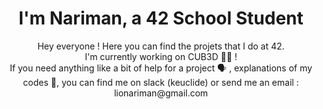 <h1 align="center">I'm Nariman, a 42 School Student </h1>
<p align="center">Hey everyone ! Here you can find the projets that I do at 42. <br>
I'm currently working on CUB3D 👨‍💻 ! <br>
If you need anything like a bit of help for a project 🗣️ , explanations of my codes 💬, you can find me on slack (keuclide) or send me an email : lionariman@gmail.com
</p>
